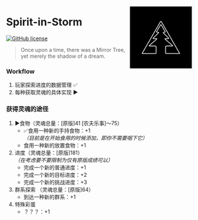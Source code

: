 <a title="MirrorTree Wiki" href="https://wiki.mirror.bearcabbage.top/"><img alt="MirrorTree logo" align="right" height="168" src="/logo.png" width="168"/></a>

# Spirit-in-Storm

[![GitHub license](https://img.shields.io/github/license/BaicaiBear/Spirit-in-Storm
)](https://img.shields.io/github/license/BaicaiBear/Spirit-in-Storm)

> Once upon a time, there was a Mirror Tree, yet merely the shadow of a dream.

### Workflow
1. 玩家探索进度的数据管理 ✅
2. 每种获取灵魂的具体实现 ▶️

### 获得灵魂的途径
1. ▶️食物（灵魂总量：[原版]41 [农夫乐事]～75）
   - ✅食用一种新的手持食物：+1<br>_（目前是在开始食用的时候添加，即你不需要咽下它）_
   - 食用一种新的放置食物：+1
2. 进度（灵魂总量：[原版]181）<br>_（在考虑要不要限制为仅有原版成绩可以）_
   - 完成一个新的普通进度：+1
   - 完成一个新的目标进度：+2
   - 完成一个新的挑战进度：+3
3. 群系探索 （灵魂总量：[原版]64）
    - 到达一种新的群系：+1
4. 特殊彩蛋
    - ？？？：+1
